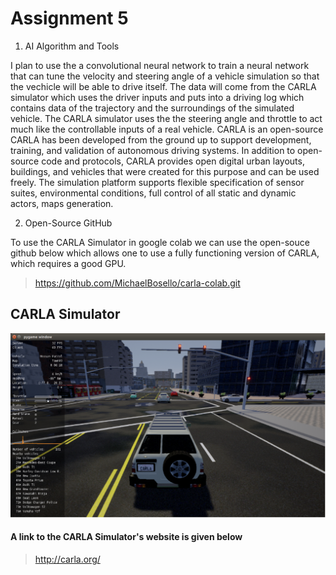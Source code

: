 # Assignment 5

1. AI Algorithm and Tools

I plan to use the a convolutional neural network to train a neural network that can tune the velocity and steering angle
of a vehicle simulation so that the vechicle will be able to drive itself. The data will come from the CARLA simulator which
uses the driver inputs and puts into a driving log which contains data of the trajectory and the surroundings of the simulated
vehicle. The CARLA simulator uses the the steering angle and throttle to act much like the controllable inputs of a real vehicle.
CARLA is an open-source CARLA has been developed from the ground up to support development, training, and validation of autonomous 
driving systems. In addition to open-source code and protocols, CARLA provides open digital urban layouts, buildings, and vehicles
that were created for this purpose and can be used freely. The simulation platform supports flexible specification of sensor suites,
environmental conditions, full control of all static and dynamic actors, maps generation.

2. Open-Source GitHub

To use the CARLA Simulator in google colab we can use the open-souce github below which allows one to use a fully functioning version 
of CARLA, which requires a good GPU. 

> https://github.com/MichaelBosello/carla-colab.git

## CARLA Simulator
![](CARLA_IMAGE.png)

#### A link to the CARLA Simulator's website is given below
> http://carla.org/
